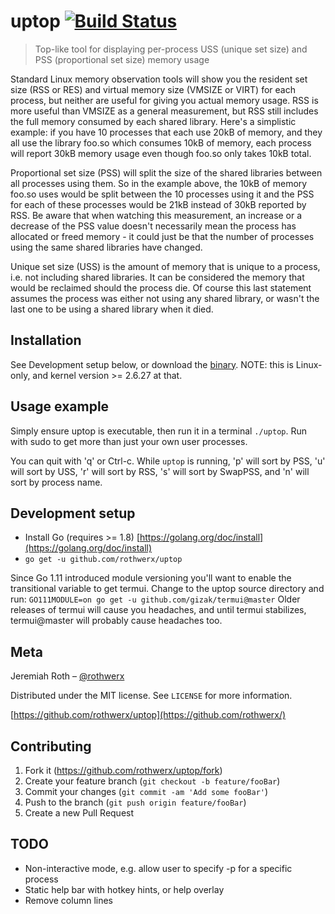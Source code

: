 # uptop [![Build Status](https://travis-ci.org/rothwerx/uptop.svg?branch=master)](https://travis-ci.org/rothwerx/uptop)
> Top-like tool for displaying per-process USS (unique set size) and PSS (proportional set size) memory usage

Standard Linux memory observation tools will show you the resident set size (RSS or RES) and virtual memory size (VMSIZE or VIRT) for each process, but neither are useful for giving you actual memory usage. RSS is more useful than VMSIZE as a general measurement, but RSS still includes the full memory consumed by each shared library. Here's a simplistic example: if you have 10 processes that each use 20kB of memory, and they all use the library foo.so which consumes 10kB of memory, each process will report 30kB memory usage even though foo.so only takes 10kB total.

Proportional set size (PSS) will split the size of the shared libraries between all processes using them. So in the example above, the 10kB of memory foo.so uses would be split between the 10 processes using it and the PSS for each of these processes would be 21kB instead of 30kB reported by RSS. Be aware that when watching this measurement, an increase or a decrease of the PSS value doesn't necessarily mean the process has allocated or freed memory - it could just be that the number of processes using the same shared libraries have changed.

Unique set size (USS) is the amount of memory that is unique to a process, i.e. not including shared libraries. It can be considered the memory that would be reclaimed should the process die. Of course this last statement assumes the process was either not using any shared library, or wasn't the last one to be using a shared library when it died.

## Installation

See Development setup below, or download the [binary](https://github.com/rothwerx/uptop/releases). NOTE: this is Linux-only, and kernel version >= 2.6.27 at that.

## Usage example

Simply ensure uptop is executable, then run it in a terminal `./uptop`. Run with sudo to get more than just your own user processes.

You can quit with 'q' or Ctrl-c. While `uptop` is running, 'p' will sort by PSS, 'u' will sort by USS, 'r' will sort by RSS, 's' will sort by SwapPSS, and 'n' will sort by process name.

## Development setup

* Install Go (requires >= 1.8) [https://golang.org/doc/install](https://golang.org/doc/install)
* `go get -u github.com/rothwerx/uptop`

Since Go 1.11 introduced module versioning you'll want to enable the transitional variable to get termui. Change to the uptop source directory and run:
`GO111MODULE=on go get -u github.com/gizak/termui@master`
Older releases of termui will cause you headaches, and until termui stabilizes, termui@master will probably cause headaches too.


## Meta

Jeremiah Roth – [@rothwerx](https://twitter.com/rothwerx)

Distributed under the MIT license. See ``LICENSE`` for more information.

[https://github.com/rothwerx/uptop](https://github.com/rothwerx/)


## Contributing

1. Fork it (<https://github.com/rothwerx/uptop/fork>)
2. Create your feature branch (`git checkout -b feature/fooBar`)
3. Commit your changes (`git commit -am 'Add some fooBar'`)
4. Push to the branch (`git push origin feature/fooBar`)
5. Create a new Pull Request

## TODO
* Non-interactive mode, e.g. allow user to specify -p <pid> for a specific process
* Static help bar with hotkey hints, or help overlay
* Remove column lines

